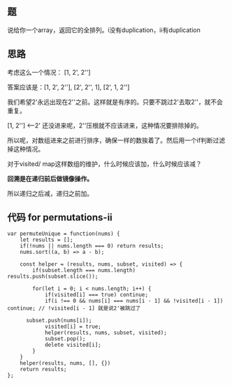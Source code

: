 ## 题

说给你一个array，返回它的全排列。i没有duplication，ii有duplication

## 思路

考虑这么一个情况： [1, 2', 2''] 

答案应该是：[1, 2', 2''], [2', 2'', 1], [2', 1, 2'']

我们希望2'永远出现在2''之前。这样就是有序的。只要不跳过2'去取2''，就不会重复。

[1, 2''] <--2' 还没进来呢，2''压根就不应该进来，这种情况要排除掉的。

所以呢，对数组进来之前进行排序，确保一样的数挨着了。然后用一个if判断过滤掉这种情况。

对于visited/ map这样数组的维护，什么时候应该加，什么时候应该减？

**回溯是在递归前后做镜像操作。**

所以递归之后减，递归之前加。


## 代码 for permutations-ii

```
var permuteUnique = function(nums) {
    let results = [];
	if(!nums || nums.length === 0) return results;
	nums.sort((a, b) => a - b);
	
	const helper = (results, nums, subset, visited) => {
		if(subset.length === nums.length) results.push(subset.slice());

		for(let i = 0; i < nums.length; i++) {
			if(visited[i] === true) continue;
			if(i !== 0 && nums[i] === nums[i - 1] && !visited[i - 1]) continue; // !visited[i - 1] 就是说2'被跳过了
      
      subset.push(nums[i]);
			visited[i] = true;
			helper(results, nums, subset, visited);
			subset.pop();
			delete visited[i];
		}
	}
	helper(results, nums, [], {})
	return results;
};
```
